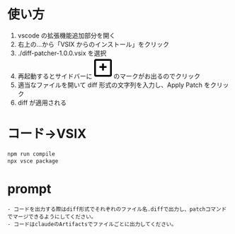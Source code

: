 # 使い方

1. vscode の拡張機能追加部分を開く
2. 右上の...から「VSIX からのインストール」をクリック
3. ./diff-patcher-1.0.0.vsix を選択
4. 再起動するとサイドバーに![alt text](media/diff-patcher-icon.svg)のマークがお出るのでクリック
5. 適当なファイルを開いて diff 形式の文字列を入力し、Apply Patch をクリック
6. diff が適用される

# コード->VSIX

```
npm run compile
npx vsce package
```

# prompt

```
- コードを出力する際はdiff形式でそれぞれのファイル名.diffで出力し、patchコマンドでマージできるようにしてください。
- コードはclaudeのArtifactsでファイルごとに出力してください。
```
